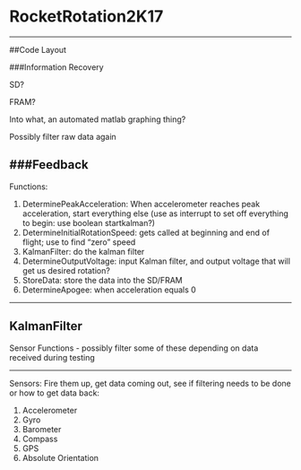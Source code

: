 # RocketRotation2K17

---

##Code Layout


###Information Recovery

SD?

FRAM?

Into what, an automated matlab graphing thing?

Possibly filter raw data again 


###Feedback
---


Functions: 

1. DeterminePeakAcceleration: When accelerometer reaches peak acceleration, start everything else (use as interrupt to set off everything to begin: use boolean startkalman?)
2. DetermineInitialRotationSpeed: gets called at beginning and end of flight; use to find “zero” speed
3. KalmanFilter: do the kalman filter
4. DetermineOutputVoltage: input Kalman filter, and output voltage that will get us desired rotation?
5. StoreData: store the data into the SD/FRAM
6. DetermineApogee: when acceleration equals 0

---
KalmanFilter
---


Sensor Functions - possibly filter some of these depending on data received during testing 

---

Sensors: Fire them up, get data coming out, see if filtering needs to be done or how to get data back:
1. Accelerometer
2. Gyro
3. Barometer
4. Compass
5. GPS
6. Absolute Orientation
